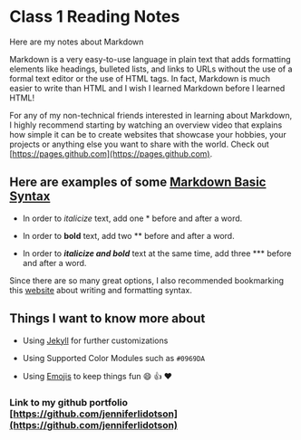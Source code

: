 # Class 1 Reading Notes

Here are my notes about Markdown

Markdown is a very easy-to-use language in plain text that adds formatting elements like headings, bulleted lists, and links to URLs without the use of a formal text editor or the use of HTML tags. In fact, Markdown is much easier to write than HTML and I wish I learned Markdown before I learned HTML!

For any of my non-technical friends interested in learning about Markdown, I highly recommend starting by watching an overview video that explains how simple it can be to create websites that showcase your hobbies, your projects or anything else you want to share with the world.  Check out [https://pages.github.com](https://pages.github.com).

## Here are examples of some [Markdown Basic Syntax](https://www.markdownguide.org/basic-syntax)

- In order to *italicize* text, add one * before and after a word.

- In order to **bold** text, add two ** before and after a word.

- In order to ***italicize and bold*** text at the same time, add three *** before and after a word.

Since there are so many great options, I also recommended bookmarking this [website](https://docs.github.com/en/get-started/writing-on-github/getting-started-with-writing-and-formatting-on-github/basic-writing-and-formatting-syntax) about writing and formatting syntax. 

## Things I want to know more about

- Using [Jekyll](https://docs.github.com/en/pages/setting-up-a-github-pages-site-with-jekyll) for further customizations

- Using Supported Color Modules such as `#0969DA` 

- Using [Emojis](https://github.com/ikatyang/emoji-cheat-sheet#emoji-cheat-sheet) to keep things fun :smile: :+1: :heart:

### Link to my github portfolio [https://github.com/jenniferlidotson](https://github.com/jenniferlidotson)